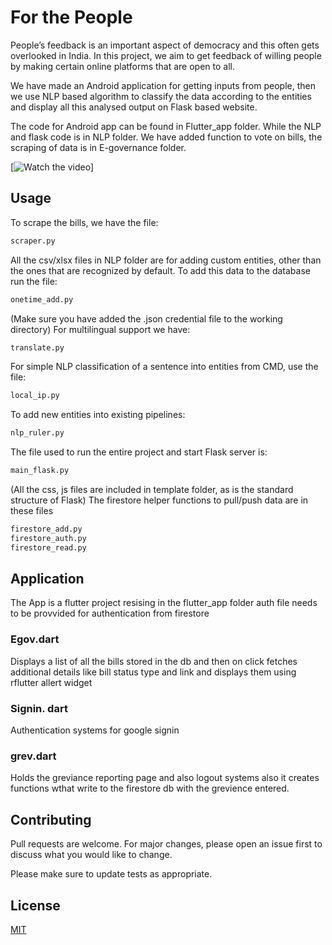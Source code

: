 # For the People

People’s feedback is an important aspect of democracy and this often gets overlooked in India. In this project, we aim to get feedback of willing people by making certain online platforms that are open to all. 


We have made an Android application for getting inputs from people, then we use NLP based algorithm to classify the data according to the entities and display all this analysed output on Flask based website.

The code for Android app can be found in Flutter_app folder. While the NLP and flask code is in NLP folder. We have added function to vote on bills, the scraping of data is in E-governance folder.


[![Watch the video](youtube.com/watch?v=UwXgWav2T-Q&t=32s)]

## Usage

To scrape the bills, we have the file:

```bash
scraper.py
```
All the csv/xlsx files in NLP folder are for adding custom entities, other than the ones that are recognized by default. To add this data to the database run the file:
```bash
onetime_add.py
```
(Make sure you have added the .json credential file to the working directory)
For multilingual support we have:
 ```bash
translate.py
```
For simple NLP classification of a sentence into entities from CMD, use the file:
 ```bash
local_ip.py
```
To add new entities into existing pipelines:
 ```bash
nlp_ruler.py
```
The file used to run the entire project and start Flask server is:
 ```bash
main_flask.py
```
(All the css, js files are included in template folder, as is the standard structure of Flask)
The firestore helper functions to pull/push data are in these files
 ```bash
firestore_add.py
firestore_auth.py
firestore_read.py
```


## Application
The App is a flutter project resising in the flutter_app folder 
auth file needs to be provvided for authentication from firestore

### Egov.dart
Displays a list of all the bills stored in the db and then on click fetches additional details like bill status type and link 
and displays them using rflutter allert widget

### Signin. dart 
Authentication systems for google signin

### grev.dart

Holds the greviance reporting page and also logout systems also it creates functions wthat write to the firestore db with the grevience entered.


## Contributing
Pull requests are welcome. For major changes, please open an issue first to discuss what you would like to change.

Please make sure to update tests as appropriate.

## License
[MIT](https://choosealicense.com/licenses/mit/)
